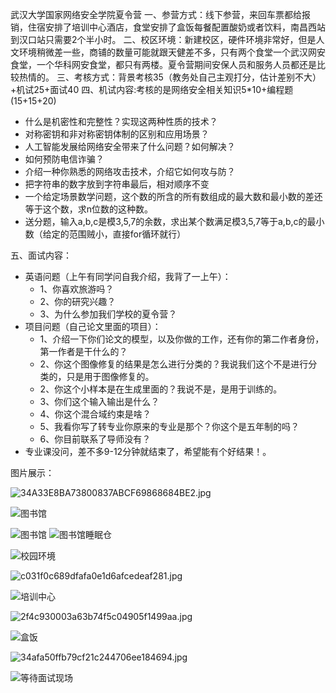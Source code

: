武汉大学国家网络安全学院夏令营
一、参营方式：线下参营，来回车票都给报销，住宿安排了培训中心酒店，食堂安排了盒饭每餐配置酸奶或者饮料，南昌西站到汉口站只需要2个半小时。
二、校区环境：新建校区，硬件环境非常好，但是人文环境稍微差一些，商铺的数量可能就跟天健差不多，只有两个食堂一个武汉网安食堂，一个华科网安食堂，都只有两楼。夏令营期间安保人员和服务人员都还是比较热情的。
三、考核方式：背景考核35（教务处自己主观打分，估计差别不大）+机试25+面试40
四、机试内容:考核的是网络安全相关知识5*10+编程题(15+15+20)

- 什么是机密性和完整性？实现这两种性质的技术？
- 对称密钥和非对称密钥体制的区别和应用场景？
- 人工智能发展给网络安全带来了什么问题？如何解决？
- 如何预防电信诈骗？
- 介绍一种你熟悉的网络攻击技术，介绍它如何攻与防？
- 把字符串的数字放到字符串最后，相对顺序不变
- 一个给定场景数学问题，这个数的所含的所有数组成的最大数和最小数的差还等于这个数，求n位数的这种数。
- 送分题，输入a,b,c是模3,5,7的余数，求出某个数满足模3,5,7等于a,b,c的最小数（给定的范围贼小，直接for循环就行）

五、面试内容：

- 英语问题（上午有同学问自我介绍，我背了一上午）：
   - 1、你喜欢旅游吗？
   - 2、你的研究兴趣？
   - 3、为什么参加我们学校的夏令营？
- 项目问题（自己论文里面的项目）：
   - 1、介绍一下你们论文的模型，以及你做的工作，还有你的第二作者身份，第一作者是干什么的？
   - 2、你这个图像修复的结果是怎么进行分类的？我说我们这个不是进行分类的，只是用于图像修复的。
   - 2、你这个小样本是在生成里面的？我说不是，是用于训练的。
   - 3、你们这个输入输出是什么？
   - 4、你这个混合域约束是啥？
   - 5、我看你写了转专业你原来的专业是那个？你这个是五年制的吗？
   - 6、你目前联系了导师没有？
- 专业课没问，差不多9-12分钟就结束了，希望能有个好结果！。

图片展示：

![34A33E8BA73800837ABCF69868684BE2.jpg](https://cdn.jdysya.top/lsky/beggar/3/2023/07/24/1688733921356-da9cb46a-c117-4baa-9870-bdcf310f71d7-1690203553.jpeg)

![图书馆](https://cdn.jdysya.top/lsky/beggar/3/2023/07/24/1688733479180-57dd13d2-64ff-4827-9124-abaa8e4bde12-1690203553.jpeg)

![图书馆](https://cdn.jdysya.top/lsky/beggar/3/2023/07/24/1688733486590-f8d1b333-540a-48cd-9682-497db3433a1e-1690203554.jpeg)
![图书馆睡眠仓](https://cdn.jdysya.top/lsky/beggar/3/2023/07/24/1688733490526-b1546d59-8c48-410d-b456-910f52da2eac-1690203555.jpeg)

![校园环境](https://cdn.jdysya.top/lsky/beggar/3/2023/07/24/1688733528416-5a382498-3bfb-4417-8b85-0178aa8e8627-1690203556.jpeg)

![c031f0c689dfafa0e1d6afcedeaf281.jpg](https://cdn.jdysya.top/lsky/beggar/3/2023/07/24/1688733537644-612b6368-ccfe-484a-9713-74ff10219cfd-1690203556.jpeg)


![培训中心](https://cdn.jdysya.top/lsky/beggar/3/2023/07/24/1688733617296-01719ef0-552c-4148-836d-38107f5d00b1-1690203557.jpeg)

![2f4c930003a63b74f5c04905f1499aa.jpg](https://cdn.jdysya.top/lsky/beggar/3/2023/07/24/1688733630975-0ddae384-1684-407d-afc6-f40c90da2a43-1690203557.jpeg)

![盒饭](https://cdn.jdysya.top/lsky/beggar/3/2023/07/24/1688733661135-a1831f55-852f-43ab-b4b3-aa0a9e14b051-1690203558.jpeg)

![34afa50ffb79cf21c244706ee184694.jpg](https://cdn.jdysya.top/lsky/beggar/3/2023/07/24/1688733686920-aede7511-cea7-4c12-878f-e5b0387351c8-1690203559.jpeg)

![等待面试现场](https://cdn.jdysya.top/lsky/beggar/3/2023/07/24/1688736087062-8c2661f9-6670-4bb5-ae56-dd219401e594-1690203560.png)

